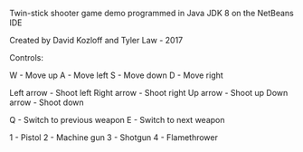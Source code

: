 Twin-stick shooter game demo programmed in Java JDK 8 on the NetBeans IDE

Created by David Kozloff and Tyler Law - 2017

Controls:

W - Move up
A - Move left
S - Move down
D - Move right

Left arrow - Shoot left
Right arrow - Shoot right
Up arrow - Shoot up
Down arrow - Shoot down

Q - Switch to previous weapon
E - Switch to next weapon

1 - Pistol
2 - Machine gun
3 - Shotgun
4 - Flamethrower